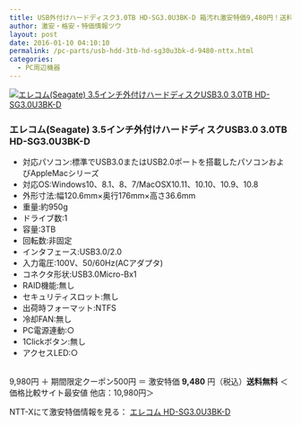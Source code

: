 ```yaml
---
title: USB外付けハードディスク3.0TB HD-SG3.0U3BK-D 箱汚れ激安特価9,480円！送料無料！
author: 激安・格安・特価情報ツウ
layout: post
date: 2016-01-10 04:10:10
permalink: /pc-parts/usb-hdd-3tb-hd-sg30u3bk-d-9480-nttx.html
categories:
  - PC周辺機器
---
```


<div class="img-bg2 img_L">
  <a href="//px.a8.net/svt/ejp?a8mat=ZYP6S+8IMA3E+S1Q+BWGDT&#038;a8ejpredirect=//nttxstore.jp/_II_EL15234066" target="_blank"><img border="0" alt="エレコム(Seagate) 3.5インチ外付けハードディスクUSB3.0 3.0TB HD-SG3.0U3BK-D" src="//image.nttxstore.jp/l2_images/E/EL/EL15234066.jpg" data-recalc-dims="1" /></a>
</div>

<!--more-->
### エレコム(Seagate) 3.5インチ外付けハードディスクUSB3.0 3.0TB HD-SG3.0U3BK-D

* 対応パソコン:標準でUSB3.0またはUSB2.0ポートを搭載したパソコンおよびAppleMacシリーズ
* 対応OS:Windows10、8.1、8、7/MacOSX10.11、10.10、10.9、10.8
* 外形寸法:幅120.6mm×奥行176mm×高さ36.6mm
* 重量:約950g
* ドライブ数:1
* 容量:3TB
* 回転数:非固定
* インタフェース:USB3.0/2.0
* 入力電圧:100V、50/60Hz(ACアダプタ)
* コネクタ形状:USB3.0Micro-Bx1
* RAID機能:無し
* セキュリティスロット:無し
* 出荷時フォーマット:NTFS
* 冷却FAN:無し
* PC電源連動:○
* 1Clickボタン:無し
* アクセスLED:○

<br clear="all" />9,980円 ＋ 期間限定クーポン500円 ＝ 激安特価 <span class="tokka-price"><strong>9,480</strong></span> 円（税込）**送料無料**
＜価格比較サイト最安値 他店：10,980円＞

NTT-Xにて激安特価情報を見る： <span class="fs150p"><a href="//px.a8.net/svt/ejp?a8mat=ZYP6S+8IMA3E+S1Q+BWGDT&#038;a8ejpredirect=//nttxstore.jp/_II_EL15234066" target="_blank">エレコム HD-SG3.0U3BK-D</a></span>